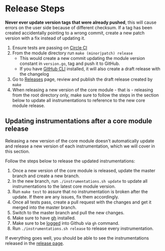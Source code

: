 Release Steps
=============

**Never ever update version tags that were already pushed**, this will cause errors on the user side because of different checksum. If a tag has been created accidentally pointing to a wrong commit, create a new patch version with a fix instead of updating it.

1. Ensure tests are passing on [Circle CI](https://app.circleci.com/pipelines/github/instana/go-sensor)
2. From the module directory run `make (minor|patch) release`
   - This would create a new commit updating the module version constant in `version.go`, tag and push it to GitHub.
   - If you have [GitHub CLI](https://cli.github.com/) installed, it will also create a draft release with the changelog
3. Go to [Releases](https://github.com/instana/go-sensor/releases) page, review and publish the draft release created by `make`
4. When releasing a new version of the core module - that is - releasing from the root directory only, make sure to follow the steps in the section below to update all instrumentations to reference to the new core module release.

## Updating instrumentations after a core module release

Releasing a new version of the core module doesn't automatically update and release a new version of each instrumentation, which we will cover in this section.

Follow the steps below to release the updated instrumentations:

1. Once a new version of the core module is released, update the master branch and create a new branch.
1. In the new branch, run `./instrumentations.sh update` to update all instrumentations to the latest core module version.
1. Run `make test` to assure that no instrumentation is broken after the update. If there are any issues, fix them accordingly.
1. Once all tests pass, create a pull request with the changes and get it merged into the master branch.
1. Switch to the master branch and pull the new changes.
1. Make sure to have [gh](https://cli.github.com/) installed.
1. Make sure to be [logged](https://cli.github.com/manual/gh_auth_login) into Github via `gh` command.
1. Run `./instrumentations.sh release` to release every instrumentation.

If everything goes well, you should be able to see the instrumentations released in the [release page](https://github.com/instana/go-sensor/releases).
